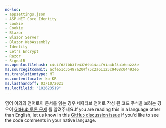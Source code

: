```yaml
---
no-loc:
- appsettings.json
- ASP.NET Core Identity
- cookie
- Cookie
- Blazor
- Blazor Server
- Blazor WebAssembly
- Identity
- Let's Encrypt
- Razor
- SignalR
ms.openlocfilehash: c4c1f627bb3fe43769b14a4f91a4bf3a16ea228e
ms.sourcegitcommit: acfe51c35497a204f75c2a61125c9408c04493e6
ms.translationtype: MT
ms.contentlocale: ko-KR
ms.lasthandoff: 03/10/2021
ms.locfileid: "102623519"
---
```

<span data-ttu-id="76a7d-101">영어 이외의 언어로이 문서를 읽는 경우 네이티브 언어로 작성 된 코드 주석을 보려는 경우이 [GitHub 토론 문제](https://github.com/dotnet/AspNetCore.Docs/issues/16455) 를 알려주세요.</span><span class="sxs-lookup"><span data-stu-id="76a7d-101">If you are reading this in a language other than English, let us know in this [GitHub discussion issue](https://github.com/dotnet/AspNetCore.Docs/issues/16455) if you'd like to see the code comments in your native language.</span></span>